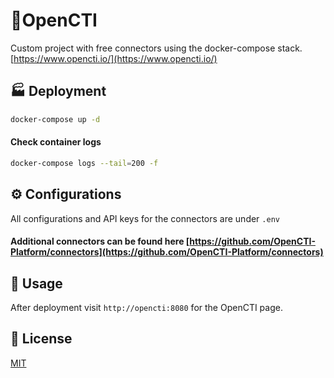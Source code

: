 # 🧬OpenCTI

Custom project with free connectors using the docker-compose stack.
[https://www.opencti.io/](https://www.opencti.io/)

## 🏭 Deployment

```bash
docker-compose up -d
```
#### Check container logs
```bash
docker-compose logs --tail=200 -f
```
## ⚙️ Configurations
All configurations and API keys for the connectors are under ```.env```

#### Additional connectors can be found here [https://github.com/OpenCTI-Platform/connectors](https://github.com/OpenCTI-Platform/connectors)

## 🔮 Usage
After deployment visit ```http://opencti:8080``` for the OpenCTI page.

## 📃 License
[MIT](https://choosealicense.com/licenses/mit/)
